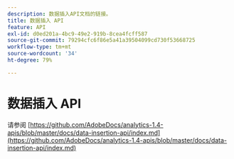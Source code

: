 ```yaml
---
description: 数据插入API文档的链接。
title: 数据插入 API
feature: API
exl-id: d0ed201a-4bc9-49e2-919b-8cea4fcff587
source-git-commit: 79294cfc6f86e5a41a39504099cd730f53668725
workflow-type: tm+mt
source-wordcount: '34'
ht-degree: 79%

---
```


# 数据插入 API

<!-- Git link needs to change to root relative link -->

请参阅 [https://github.com/AdobeDocs/analytics-1.4-apis/blob/master/docs/data-insertion-api/index.md](https://github.com/AdobeDocs/analytics-1.4-apis/blob/master/docs/data-insertion-api/index.md)
